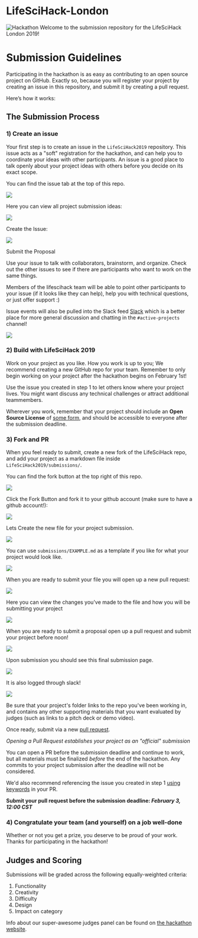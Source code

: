 # LifeSciHack-London

![Hackathon](imgs/LifeSciHack_Banners_Page_04.png)
Welcome to the submission repository for the LifeSciHack London 2019!

# Submission Guidelines

Participating in the hackathon is as easy as contributing to an open source project on GitHub. Exactly so, because you will register your project by creating an issue in this repository, and submit it by creating a pull request.

Here’s how it works:

## The Submission Process

### 1) Create an issue
Your first step is to create an issue in the `LifeSciHack2019` repository. This issue acts as a "soft" registration for the hackathon, and can help you to coordinate your ideas with other participants. An issue is a good place to talk openly about your project ideas with others before you decide on its exact scope.

You can find the issue tab at the top of this repo. 

![](./imgs/instruction_4.png)

Here you can view all project submission ideas:

![](./imgs/instruction_3.png)

Create the Issue:

![](./imgs/instruction_2.png)

Submit the Proposal

Use your issue to talk with collaborators, brainstorm, and organize. Check out the other issues to see if there are participants who want to work on the same things.

Members of the lifescihack team will be able to point other participants to your issue (if it looks like they can help), help you with technical questions, or just offer support :)

Issue events will also be pulled into the Slack feed [Slack](lifescihack2019.slack.com) which is a better place for more general discussion and chatting in the `#active-projects` channel! 

![](./imgs/instruction_6.png)


### 2) Build with LifeSciHack 2019
Work on your project as you like. How you work is up to you; We recommend creating a new GitHub repo for your team. Remember to only begin working on your project after the hackathon begins on February 1st!

Use the issue you created in step 1 to let others know where your project lives. You might want discuss any technical challenges or attract additional teammembers.

Wherever you work, remember that your project should include an **Open Source License** of [some form](https://opensource.org/licenses), and should be accessible to everyone after the submission deadline.

### 3) Fork and PR
When you feel ready to submit, create a new fork of the LifeSciHack repo, and add your project as a markdown file inside `LifeSciHack2019/submissions/`.

You can find the fork button at the top right of this repo. 

![](./imgs/instruction_4.png)

Click the Fork Button and fork it to your github account (make sure to have a github account!):

![](./imgs/instruction_5.png)

Lets Create the new file for your project submission. 

![](./imgs/instruction_9.png)

You can use `submissions/EXAMPLE.md` as a template if you like for what your project would look like. 

![](./imgs/instruction_10.png)

When you are ready to submit your file you will open up a new pull request:

![](./imgs/instruction_11.png)

Here you can view the changes you've made to the file and how you will be submitting your project

![](./imgs/instruction_12.png)

When you are ready to submit a proposal open up a pull request and submit your project before noon!

![](./imgs/instruction_13.png)

Upon submission you should see this final submission page.

![](./imgs/instruction_14.png)

It is also logged through slack!

![](./imgs/instruction_15.png)


Be sure that your project's folder links to the repo you've been working in, and contains any other supporting materials that you want evaluated by judges (such as links to a pitch deck or demo video).

Once ready, submit via a new [pull request](https://github.com/LifeSciHack/LifeSciHack2019/pulls).

*Opening a Pull Request establishes your project as an "official" submission*

You can open a PR before the submission deadline and continue to work, but all materials must be finalized *before* the end of the hackathon. Any commits to your project submission after the deadline will not be considered.

We'd also recommend referencing the issue you created in step 1 [using keywords](https://help.github.com/articles/closing-issues-using-keywords/) in your PR.

**Submit your pull request before the submission deadline: _February 3, 12:00 CST_**

### 4) Congratulate your team (and yourself) on a job well-done
Whether or not you get a prize, you deserve to be proud of your work. Thanks for participating in the hackathon!


## Judges and Scoring

Submissions will be graded across the following equally-weighted criteria:

1. Functionality
2. Creativity
3. Difficulty
4. Design
5. Impact on category 

Info about our super-awesome judges panel can be found on [the hackathon website](lifescihack.com/judges).
